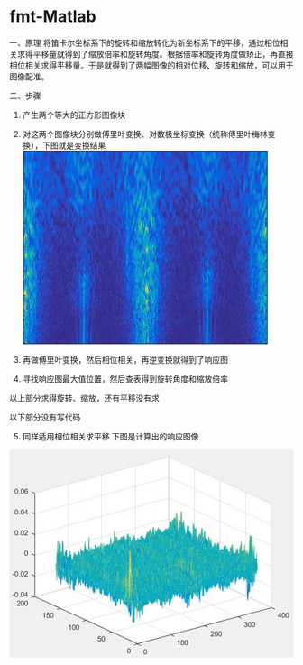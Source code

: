 # fmt-Matlab
一、原理
        将笛卡尔坐标系下的旋转和缩放转化为新坐标系下的平移，通过相位相关求得平移量就得到了缩放倍率和旋转角度。根据倍率和旋转角度做矫正，再直接相位相关求得平移量。于是就得到了两幅图像的相对位移、旋转和缩放，可以用于图像配准。

二、步骤
1. 产生两个等大的正方形图像块

2. 对这两个图像块分别做傅里叶变换、对数极坐标变换（统称傅里叶梅林变换），下图就是变换结果
![](https://github.com/RoidZhou/fmt-Matlab/blob/main/img/fmtlp.jpg)

3. 再做傅里叶变换，然后相位相关，再逆变换就得到了响应图

4. 寻找响应图最大值位置，然后查表得到旋转角度和缩放倍率

以上部分求得旋转、缩放，还有平移没有求

以下部分没有写代码

5. 同样适用相位相关求平移
下图是计算出的响应图像

![](https://github.com/RoidZhou/fmt-Matlab/blob/main/img/fmtrsp.jpg)

